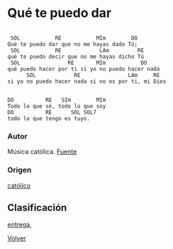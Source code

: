 
# Qué te puedo dar
```

 SOL           RE           MIm        DO
Qué te puedo dar que no me hayas dado Tú;
 SOL           RE            LAm         RE
qué te puedo decir que no me hayas dicho Tú
 SOL               RE       MIm           DO
qué puedo hacer por ti si yo no puedo hacer nada
      SOL            RE               LAm     RE
si yo no puedo hacer nada si no es por ti, mi Dios


DO          RE   SIm        MIm
Todo lo que sé, todo lo que soy
DO          RE      SOL SOL7
todo lo que tengo es tuyo.

```

### Autor
Música católica.
[Fuente](https://acordes.lacuerda.net/mus_catolica/que_te_puedo_dar.shtml])

### Origen
[católico](https://github.com/renovacion-sjb/musica/search?q=catolico&unscoped_q=catolico)

## Clasificación
[entrega](https://github.com/renovacion-sjb/musica/search?q=entrega&unscoped_q=entrega),

[Volver](index.md)
